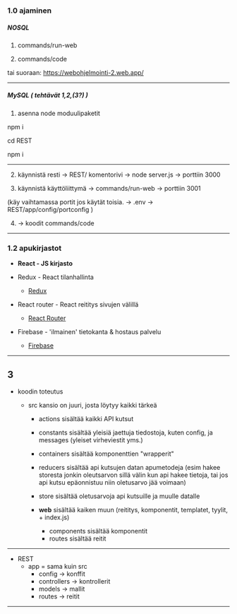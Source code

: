 ### 1.0 ajaminen

##### NOSQL

1. commands/run-web

2. commands/code

tai suoraan: https://webohjelmointi-2.web.app/


---

##### MySQL ( tehtävät 1,2,(3?) )


1. asenna node moduulipaketit

npm i

cd REST

npm i

---


2. käynnistä resti -> REST/ komentorivi -> node server.js -> porttiin 3000

3. käynnistä käyttöliittymä -> commands/run-web -> porttiin 3001

(käy vaihtamassa portit jos käytät toisia.
-> .env
-> REST/app/config/portconfig
)

4. -> koodit commands/code

---

### 1.2 apukirjastot

- __React - JS kirjasto__

- Redux - React tilanhallinta
    - [Redux](https://redux.js.org/docs/introduction/)

- React router - React reititys sivujen välillä
    - [React Router](https://github.com/ReactTraining/react-router)

- Firebase - 'ilmainen' tietokanta & hostaus palvelu
    - [Firebase](https://firebase.google.com/)
    
---



## 3

- koodin toteutus
    - src kansio on juuri, josta löytyy kaikki tärkeä

        - actions sisältää kaikki API kutsut

        - constants sisältää yleisiä jaettuja tiedostoja, kuten config, ja messages (yleiset virheviestit yms.)

        - containers sisältää komponenttien "wrapperit"

        - reducers sisältää api kutsujen datan apumetodeja (esim hakee storesta jonkin oleutsarvon sillä välin kun api hakee tietoja, tai jos api kutsu epäonnistuu niin oletusarvo jää voimaan)

        - store sisältää oletusarvoja api kutsuille ja muulle datalle


        - __web__ sisältää kaiken muun (reititys, komponentit, templatet, tyylit, + index.js)
            - components sisältää komponentit
            - routes sisältää reitit

---


- REST 
    - app = sama kuin src
        - config        -> konffit
        - controllers   -> kontrollerit
        - models        -> mallit
        - routes        -> reitit



---